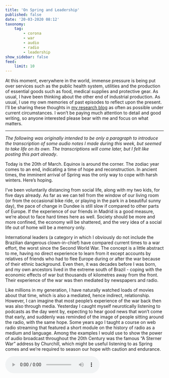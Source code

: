 ```yaml
---
title: 'On Spring and Leadership'
published: false
date: '20-03-2020 08:12'
taxonomy:
    tag:
        - corona
        - war
        - audio
        - radio
        - leadership
show_sidebar: false
feed:
    limit: 10
---
```


At this moment, everywhere in the world, immense pressure is being put over services such as the public health system, utilities and the production of essential goods such as food, medical supplies and protective gear. As usual, I have been thinking about the other end of industrial production. As usual, I use my own memories of past episodes to reflect upon the present. I’ll be sharing these thoughts in [my research blog](https://is.efeefe.me/opendott) as often as possible under current circumstances. I won’t be paying much attention to detail and good writing, so anyone interested please bear with me and focus on what matters.

---

*The following was originally intended to be only a paragraph to introduce the transcription of some audio notes I made during this week, but seemed to take life on its own. The transcriptions will come later, but I felt like posting this part already*.

Today is the 20th of March. Equinox is around the corner. The zodiac year comes to an end, indicating a time of hope and reconstruction. In ancient times, the imminent arrival of Spring was the only way to cope with harsh winters. Here’s hoping.

I’ve been voluntarily distancing from social life, along with my two kids, for five days already. As far as we can tell from the window of our living room (or from the occasional bike ride, or playing in the park in a beautiful sunny day), the pace of change in Dundee is still slow if compared to other parts of Europe. If the experience of our friends in Madrid is a good measure, we’re about to face hard times here as well. Society should be more and more confined, the economy will be shattered, and the very idea of a social life out of home will be a memory only.

International leaders (a category in which I obviously do not include the Brazilian dangerous clown-in-chief) have compared current times to a war effort, the worst since the Second World War. The concept is a little abstract to me, having no direct experience to learn from it except accounts by relatives of friends who had to flee Europe during or after the war because of their ethnic background. Even then, it was decades before I was born, and my own ancestors lived in the extreme south of Brazil - coping with the economic effects of war but thousands of kilometres away from the front. Their experience of the war was then mediated by newspapers and radio.

Like millions in my generation, I have naturally watched loads of movies about that time, which is also a mediated, hence indirect, relationship. However, I can imagine that most people’s experience of the war back then was also through media. Yesterday I caught myself neurotically listening to podcasts as the day went by, expecting to hear good news that won’t come that early, and suddenly was reminded of the image of people sitting around the radio, with the same hope. Some years ago I taught a course on web radio streaming that featured a short module on the history of radio as a medium and language. Among the examples I would use to show the power of audio broadcast throughout the 20th Century was the famous “A Sterner War” address by Churchill, which might be useful listening to as Spring comes and we’re required to season our hope with caution and endurance.

![](https://archive.org/download/Winston_Churchill/WU400330_WINSTONCHURCHILL_0019_A_STERNER_WAR.mp3)

